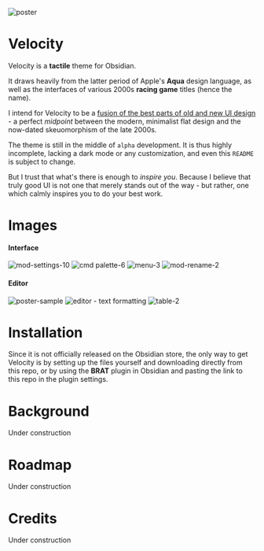 ![poster](https://github.com/user-attachments/assets/b8c1c3fe-0a0e-4df2-b305-cc28d74217a0)

# Velocity

Velocity is a **tactile** theme for Obsidian. 

It draws heavily from the latter period of Apple's **Aqua** design language, as well as the interfaces of various 2000s **racing game** titles (hence the name). 

I intend for Velocity to be a <ins>fusion of the best parts of old and new UI design</ins> - a perfect _midpoint_ between the modern, minimalist flat design and the now-dated skeuomorphism of the late 2000s.

The theme is still in the middle of ``alpha`` development. It is thus highly incomplete, lacking a dark mode or any customization, and even this ``README`` is subject to change. 

But I trust that what's there is enough to _inspire you_. Because I believe that truly good UI is not one that merely stands out of the way - but rather, one which calmly inspires you to do your best work. 

# Images 

#### Interface
![mod-settings-10](https://github.com/user-attachments/assets/b272f3d7-f729-407c-976f-39befc80caba)
![cmd palette-6](https://github.com/user-attachments/assets/88790201-157b-4908-8ab0-80841fecd99c)
![menu-3](https://github.com/user-attachments/assets/8b07fbdb-a769-460d-bc0b-db7a90e932d5)
![mod-rename-2](https://github.com/user-attachments/assets/176f09c9-d6aa-46cf-9aeb-fa7a7c846d21)

#### Editor
![poster-sample](https://github.com/user-attachments/assets/001b373b-f0aa-4495-bad5-da324afb84e9)
![editor - text formatting](https://github.com/user-attachments/assets/81cfa21c-ce2e-43c1-8ac3-a8416d52c680)
![table-2](https://github.com/user-attachments/assets/e2086a83-0fd5-4c64-837d-27f6511b3331)

# Installation

Since it is not officially released on the Obsidian store, the only way to get Velocity is by setting up the files yourself and downloading directly from this repo, or by using the **BRAT** plugin in Obsidian and pasting the link to this repo in the plugin settings.

# Background

Under construction

# Roadmap

Under construction

# Credits

Under construction
